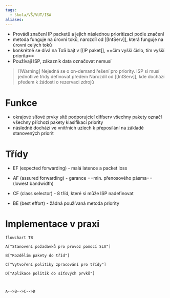 ```yaml
---
tags:
  - škola/VŠ/VUT/ISA
aliases:
---
```

- Provádí značení IP packetů a jejich následnou prioritizaci podle značení
- metoda funguje na úrovni toků, narozdíl od [[IntServ]], která funguje na úrovni celých toků
- konkrétně se dívá na ToS bajt v [[IP paket]], ==čím vyšší číslo, tím vyšší priorita==
- Používají ISP, zákazník data označovat nemusí


> [!Warning] Nejedná se o on-demand řešení pro priority. 
> ISP si musí jednotlivé třídy definovat předem
> Narozdíl od [[IntServ]], kde dochází předem k žádosti o rezervaci zdrojů

# Funkce
- okrajové síťové prvky sítě podporujcící diffserv všechny pakety označí všechny příchozí pakety klasifikací priority
- následně dochází ve vnitřních uzlech k přeposílání na základě stanovených priorit

# Třídy
- EF (expected forwarding) - malá latence a packet loss
- AF (assured forwarding) - garance ==min. přenosového pásma== (lowest bandwidth)

- CF (class selector) - 8 tříd, které si může ISP nadefinovat
- BE (best effort) - žádná používaná metoda priority
# Implementace v praxi
```mermaid
flowchart TB

A["Stanovení požadavků pro provoz pomocí SLA"]

B["Rozdělím pakety do tříd"]

C["Vytvoření politiky zpracování pro třídy"]

D["Aplikace politik do síťových prvků"]

  

A-->B-->C-->D
```